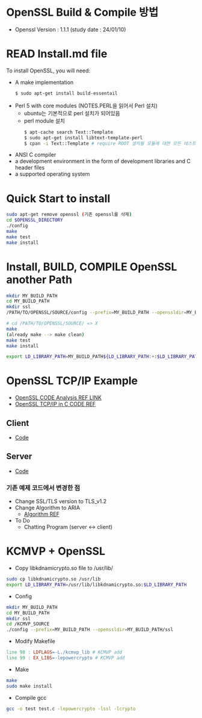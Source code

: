 OpenSSL Build & Compile 방법
===
* Openssl Version : 1.1.1 (study date : 24/01/10)


# READ Install.md file
To install OpenSSL, you will need:
* A make implementation
    ```bash
    $ sudo apt-get install build-essentail
    ```
* Perl 5 with core modules (NOTES.PERL을 읽어서 Perl 설치)
  * ubuntu는 기본적으로 perl 설치가 되어있음
  * perl module 설치
    ```bash
    $ apt-cache search Text::Template
    $ sudo apt-get install libtext-template-perl
    $ cpan -i Text::Template # require ROOT 설치될 모듈에 대한 모든 테스트를 실행 모두 OK 뜨면 성공
    ``` 
* ANSI C compiler
* a development environment in the form of development libraries and C header files
* a supported operating system

# Quick Start to install
```bash
sudo apt-get remove openssl (기존 openssl를 삭제)
cd $OPENSSL_DIRECTORY
./config
make
make test
make install
```

# Install, BUILD, COMPILE OpenSSL another Path
```bash
mkdir MY_BUILD_PATH
cd MY_BUILD_PATH
mkdir ssl
/PATH/TO/OPENSSL/SOURCE/config --prefix=MY_BUILD_PATH --openssldir=MY_BUILD_PATH/ssl

# cd /PATH/TO/OPENSSL/SOURCE/ => X
make
(already make --> make clean)
make test
make install

export LD_LIBRARY_PATH=MY_BUILD_PATH${LD_LIBRARY_PATH:+:$LD_LIBRARY_PATH}
```

# OpenSSL TCP/IP Example
* [OpenSSL CODE Analysis REF LINK](https://tribal1012.tistory.com/213)
* [OpenSSL TCP/IP in C CODE REF](http://pchero21.com/?p=603)

## Client
* [Code](./src/ssl_client.c)
## Server
* [Code](./src/ssl_server.c)
### 기존 예제 코드에서 변경한 점
* Change SSL/TLS version to TLS_v1.2
* Change Algorithm to ARIA
  * [Algorithm REF](https://www.openssl.org/docs/man1.1.1/man1/ciphers.html)
* To Do
  * Chatting Program (server <-> client)

# KCMVP + OpenSSL
* Copy libkdnamicrypto.so file to /usr/lib/
```bash
sudo cp libkdnamicrypto.so /usr/lib
export LD_LIBRARY_PATH=/usr/lib/libkdnamicrypto.so:$LD_LIBRARY_PATH
```
* Config
```bash
mkdir MY_BUILD_PATH
cd MY_BUILD_PATH
mkdir ssl
cd /KCMVP_SOURCE
./config --prefix=MY_BUILD_PATH --openssldir=MY_BUILD_PATH/ssl
```
* Modify  Makefile
```Makefile
line 98 : LDFLAGS=-L./kcmvp_lib # KCMVP add
line 99 : EX_LIBS=-lepowercrypto # KCMVP add
```
* Make
```bash
make
sudo make install
```

* Compile gcc
```bash
gcc -o test test.c -lepowercrypto -lssl -lcrypto
```
